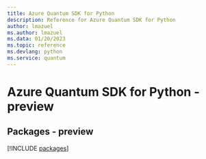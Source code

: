 ```yaml
---
title: Azure Quantum SDK for Python
description: Reference for Azure Quantum SDK for Python
author: lmazuel
ms.author: lmazuel
ms.data: 01/20/2023
ms.topic: reference
ms.devlang: python
ms.service: quantum
---
```

# Azure Quantum SDK for Python - preview
## Packages - preview
[!INCLUDE [packages](quantum-index.md)]